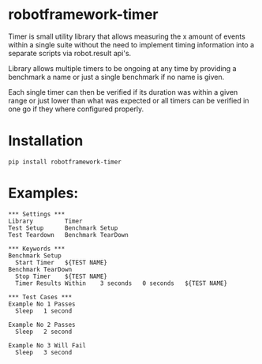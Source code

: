 robotframework-timer
====================

Timer is small utility library that allows measuring the x amount of events within a single suite without the need to implement timing information into a separate scripts via robot.result api's.

Library allows multiple timers to be ongoing at any time by providing a benchmark a name or just a single benchmark if no name is given.

Each single timer can then be verified if its duration was within a given range or just lower than what was expected or all timers can be verified in one go if they where configured properly.


# Installation

`pip install robotframework-timer`

# Examples:

```robotframework
*** Settings ***
Library         Timer
Test Setup      Benchmark Setup
Test Teardown   Benchmark TearDown

*** Keywords ***
Benchmark Setup
  Start Timer   ${TEST NAME}
Benchmark TearDown
  Stop Timer    ${TEST NAME}
  Timer Results Within    3 seconds   0 seconds   ${TEST NAME}

*** Test Cases ***
Example No 1 Passes
  Sleep   1 second

Example No 2 Passes
  Sleep   2 second

Example No 3 Will Fail
  Sleep   3 second
```



